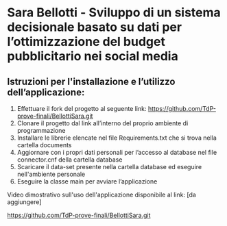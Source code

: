 # Sara Bellotti - Sviluppo di un sistema decisionale basato su dati per l’ottimizzazione del budget pubblicitario nei social media

## Istruzioni per l'installazione e l’utilizzo dell’applicazione:
1. Effettuare il fork del progetto al seguente link: https://github.com/TdP-prove-finali/BellottiSara.git
2. Clonare il progetto dal link all’interno del proprio ambiente di programmazione
3. Installare le librerie elencate nel file Requirements.txt che si trova nella cartella documents
4. Aggiornare con i propri dati personali per l’accesso al database nel file connector.cnf della cartella database
5. Scaricare il data-set presente nella cartella database ed eseguire nell'ambiente personale
6. Eseguire la classe main per avviare l’applicazione

Video dimostrativo sull'uso dell'applicazione disponibile al link: [da aggiungere]


https://github.com/TdP-prove-finali/BellottiSara.git
